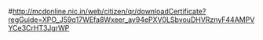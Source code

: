 #http://mcdonline.nic.in/web/citizen/qr/downloadCertificate?regGuide=XPO_J59q17WEfa8Wxeer_ay94ePXV0LSbvouDHVRznyF44AMPVYCe3CrHT3JgrWP
